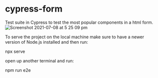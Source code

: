 # cypress-form
Test suite in Cypress to test the most popular components in a html form.
![Screenshot 2021-07-08 at 5 25 09 pm](https://user-images.githubusercontent.com/79869042/124957972-8f68ad80-e011-11eb-84cb-51196ec2a443.png)

To serve the project on the local machine make sure to have a newer version of Node.js installed and then run:

npx serve


open up another terminal and run:

npm run e2e
